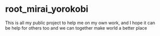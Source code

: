 # root_mirai_yorokobi
This is all my public project to help me on my own work, and I hope it can be help for others too and we can together make world a better place

